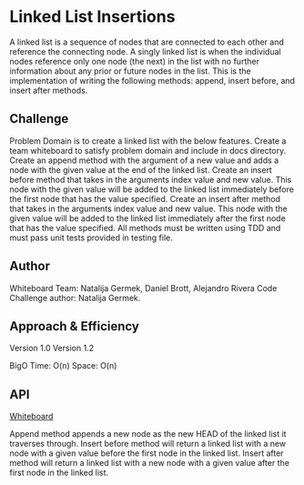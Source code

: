 # Linked List Insertions

A linked list is a sequence of nodes that are connected to each other and reference the connecting node.
A singly linked list is when the individual nodes reference only one node (the next) in the list with no further information about any prior or future nodes in the list.
This is the implementation of writing the following methods: append, insert before, and insert after methods.

## Challenge

Problem Domain is to create a linked list with the below features.
Create a team whiteboard to satisfy problem domain and include in docs directory.
Create an append method with the argument of a new value and adds a node with the given value at the end of the linked list.
Create an insert before method that takes in the arguments index value and new value.  This node with the given value will be added to the linked list immediately before the first node that has the value specified.
Create an insert after method that takes in the arguments index value and new value.  This node with the given value will be added to the linked list immediately after the first node that has the value specified.
All methods must be written using TDD and must pass unit tests provided in testing file.

## Author

Whiteboard Team: Natalija Germek, Daniel Brott, Alejandro Rivera
Code Challenge author: Natalija Germek.

## Approach & Efficiency

Version 1.0
Version 1.2

BigO
Time: O(n)
Space: O(n)

## API

[Whiteboard](linked_list_insertions.png)

Append method appends a new node as the new HEAD of the linked list it traverses through.
Insert before method will return a linked list with a new node with a given value before the first node in the linked list.
Insert after method will return a linked list with a new node with a given value after the first node in the linked list.
